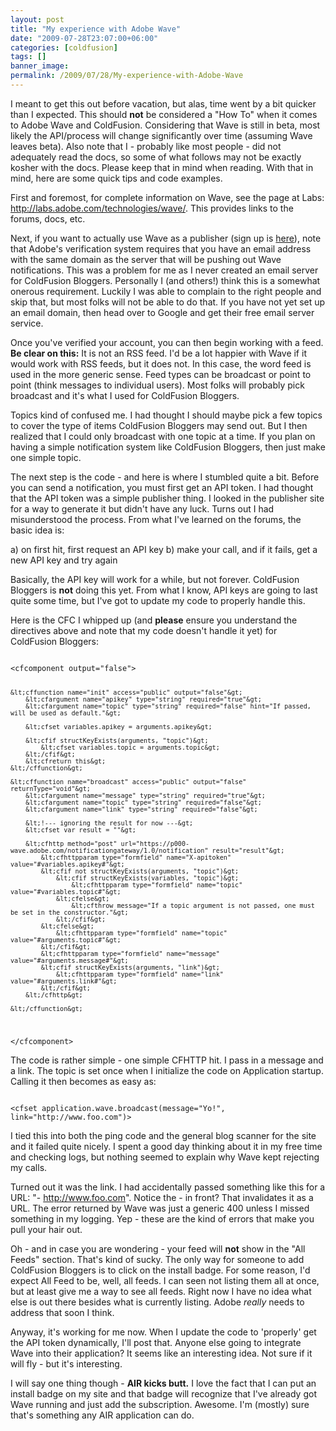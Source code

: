 ```yaml
---
layout: post
title: "My experience with Adobe Wave"
date: "2009-07-28T23:07:00+06:00"
categories: [coldfusion]
tags: []
banner_image: 
permalink: /2009/07/28/My-experience-with-Adobe-Wave
---
```


I meant to get this out before vacation, but alas, time went by a bit quicker than I expected. This should <b>not</b> be considered a "How To" when it comes to Adobe Wave and ColdFusion. Considering that Wave is still in beta, most likely the API/process will change significantly over time (assuming Wave leaves beta). Also note that I - probably like most people - did not adequately read the docs, so some of what follows may not be exactly kosher with the docs. Please keep that in mind when reading. With that in mind, here are some quick tips and code examples.
<!--more-->
First and foremost, for complete information on Wave, see the page at Labs: <a href="http://labs.adobe.com/technologies/wave/">http://labs.adobe.com/technologies/wave/</a>. This provides links to the forums, docs, etc. 

Next, if you want to actually use Wave as a publisher (sign up is <a href="https://ps-wave.adobe.com/portal/PublisherAdmin.html">here</a>), note that Adobe's verification system requires that you have an email address with the same domain as the server that will be pushing out Wave notifications. This was a problem for me as I never created an email server for ColdFusion Bloggers. Personally I (and others!) think this is a somewhat onerous requirement. Luckily I was able to complain to the right people and skip that, but most folks will not be able to do that. If you have not yet set up an email domain, then head over to Google and get their free email server service. 

Once you've verified your account, you can then begin working with a feed. <b>Be clear on this:</b> It is not an RSS feed. I'd be a lot happier with Wave if it would work with RSS feeds, but it does not. In this case, the word feed is used in the more generic sense. Feed types can be broadcast or point to point (think messages to individual users). Most folks will probably pick broadcast and it's what I used for ColdFusion Bloggers. 

Topics kind of confused me. I had thought I should maybe pick a few topics to cover the type of items ColdFusion Bloggers may send out. But I then realized that I could only broadcast with one topic at a time. If you plan on having a simple notification system like ColdFusion Bloggers, then just make one simple topic.

The next step is the code - and here is where I stumbled quite a bit. Before you can send a notification, you must first get an API token. I had thought that the API token was a simple publisher thing. I looked in the publisher site for a way to generate it but didn't have any luck. Turns out I had misunderstood the process. From what I've learned on the forums, the basic idea is:

a) on first hit, first request an API key
b) make your call, and if it fails, get a new API key and try again

Basically, the API key will work for a while, but not forever. ColdFusion Bloggers is <b>not</b> doing this yet. From what I know, API keys are going to last quite some time, but I've got to update my code to properly handle this. 

Here is the CFC I whipped up (and <b>please</b> ensure you understand the directives above and note that my code doesn't handle it yet) for ColdFusion Bloggers:

<code>
&lt;cfcomponent output="false"&gt;

	&lt;cffunction name="init" access="public" output="false"&gt;
		&lt;cfargument name="apikey" type="string" required="true"&gt;
		&lt;cfargument name="topic" type="string" required="false" hint="If passed, will be used as default."&gt;

		&lt;cfset variables.apikey = arguments.apikey&gt;

		&lt;cfif structKeyExists(arguments, "topic")&gt;
			&lt;cfset variables.topic = arguments.topic&gt;
		&lt;/cfif&gt;
		&lt;cfreturn this&gt;
	&lt;/cffunction&gt;
	
	&lt;cffunction name="broadcast" access="public" output="false" returnType="void"&gt;
		&lt;cfargument name="message" type="string" required="true"&gt;
		&lt;cfargument name="topic" type="string" required="false"&gt;
		&lt;cfargument name="link" type="string" required="false"&gt;
		
		&lt;!--- ignoring the result for now ---&gt;
		&lt;cfset var result = ""&gt;
		
		&lt;cfhttp method="post" url="https://p000-wave.adobe.com/notificationgateway/1.0/notification" result="result"&gt;
			&lt;cfhttpparam type="formfield" name="X-apitoken" value="#variables.apikey#"&gt;
			&lt;cfif not structKeyExists(arguments, "topic")&gt;
				&lt;cfif structKeyExists(variables, "topic")&gt;
					&lt;cfhttpparam type="formfield" name="topic" value="#variables.topic#"&gt;
				&lt;cfelse&gt;
					&lt;cfthrow message="If a topic argument is not passed, one must be set in the constructor."&gt;
				&lt;/cfif&gt;
			&lt;cfelse&gt;
				&lt;cfhttpparam type="formfield" name="topic" value="#arguments.topic#"&gt;
			&lt;/cfif&gt;
			&lt;cfhttpparam type="formfield" name="message" value="#arguments.message#"&gt;
			&lt;cfif structKeyExists(arguments, "link")&gt;
				&lt;cfhttpparam type="formfield" name="link" value="#arguments.link#"&gt;
			&lt;/cfif&gt;
		&lt;/cfhttp&gt;

	&lt;/cffunction&gt;

&lt;/cfcomponent&gt;
</code>

The code is rather simple - one simple CFHTTP hit. I pass in a message and a link. The topic is set once when I initialize the code on Application startup. Calling it then becomes as easy as:

<code>
&lt;cfset application.wave.broadcast(message="Yo!", link="http://www.foo.com")&gt;
</code>

I tied this into both the ping code and the general blog scanner for the site and it failed quite nicely. I spent a good day thinking about it in my free time and checking logs, but nothing seemed to explain why Wave kept rejecting my calls. 

Turned out it was the link. I had accidentally passed something like this for a URL: "- http://www.foo.com". Notice the - in front? That invalidates it as a URL. The error returned by Wave was just a generic 400 unless I missed something in my logging. Yep - these are the kind of errors that make you pull your hair out.

Oh - and in case you are wondering - your feed will <b>not</b> show in the "All Feeds" section. That's kind of sucky. The only way for someone to add ColdFusion Bloggers is to click on the install badge. For some reason, I'd expect All Feed to be, well, all feeds. I can seen not listing them all at once, but at least give me a way to see all feeds. Right now I have no idea what else is out there besides what is currently listing. Adobe <i>really</i> needs to address that soon I think.

Anyway, it's working for me now. When I update the code to 'properly' get the API token dynamically, I'll post that. Anyone else going to integrate Wave into their application? It seems like an interesting idea. Not sure if it will fly - but it's interesting.

I will say one thing though - <b>AIR kicks butt.</b> I love the fact that I can put an install badge on my site and that badge will recognize that I've already got Wave running and just add the subscription. Awesome. I'm (mostly) sure that's something any AIR application can do.